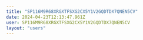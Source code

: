 ```yaml
---
title: "SP116M9R68XRGXTFSXG2CX5Y1V2GQDTDX7QNEN5CV"
date: 2024-04-23T12:13:47.961Z
user: SP116M9R68XRGXTFSXG2CX5Y1V2GQDTDX7QNEN5CV
layout: "users"
---
```

    